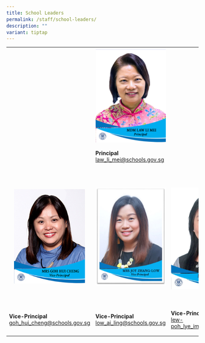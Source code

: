```yaml
---
title: School Leaders
permalink: /staff/school-leaders/
description: ""
variant: tiptap
---
```

<table><tbody><tr><td rowspan="1" colspan="1"><p></p></td><td rowspan="1" colspan="1"><div class="isomer-image-wrapper"><img style="margin: auto; outline: none; padding: 0px; border: none; clear: both; display: block; width: 186px; height: 247px;" height="auto" width="100%" alt="Mrs Daphne Yeoh.jpg" src="/images/MDM_LAW_LI_MEI___P.jpg"></div></td><td rowspan="1" colspan="1"><p></p></td></tr><tr><td rowspan="1" colspan="1"><p></p></td><td rowspan="1" colspan="1"><p><strong>Principal</strong><br><a href="mailto:law_li_mei@schools.gov.sg" rel="noopener noreferrer nofollow" target="">law_li_mei@schools.gov.sg</a></p></td><td rowspan="1" colspan="1"><p></p></td></tr><tr><td rowspan="1" colspan="1"><p><br></p><div class="isomer-image-wrapper"><img style="margin: auto; outline: none; padding: 0px; border: none; clear: both; display: block; width: 186px; height: 247px;" height="auto" width="100%" alt="Mrs Goh Hui Cheng.jpg" src="/images/Mrs%20Goh%20Hui%20Cheng.jpg"></div><p><br></p></td><td rowspan="1" colspan="1"><p><br></p><div class="isomer-image-wrapper"><img style="margin: auto; outline: none; padding: 0px; border: none; clear: both; display: block; width: 188px; height: 256px;" height="auto" width="100%" alt="Mrs Joy.jpg" src="/images/Mrs%20Joy.jpg"></div><p><br></p></td><td rowspan="1" colspan="1"><p></p><p></p><div class="isomer-image-wrapper"><img style="width: 100%" height="auto" width="100%" alt="" src="/images/MRS_LEW_POH_LYE_IMM___VP__resize_.jpg"></div></td></tr><tr><td rowspan="1" colspan="1"><p><strong>Vice-Principal</strong><br><a href="mailto:goh_hui_cheng@schools.gov.sg" rel="noopener noreferrer nofollow" target="">goh_hui_cheng@schools.gov.sg</a></p></td><td rowspan="1" colspan="1"><p><strong>Vice-Principal</strong><br><a href="mailto:low_ai_ling@schools.gov.sg" rel="noopener noreferrer nofollow" target="">low_ai_ling@schools.gov.sg</a><br></p></td><td rowspan="1" colspan="1"><p><strong>Vice-Principal (Admin)</strong><br><a href="mailto:low_ai_ling@schools.gov.sg" rel="noopener noreferrer nofollow" target="">lew-poh_lye_imm@schools.gov.sg</a></p></td></tr></tbody></table><p> </p>